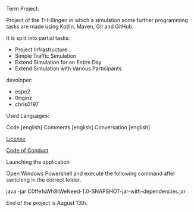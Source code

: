 Term Project:

Project of the TH-Bingen in which a simulation some further programming tasks are made using 
Kotlin, Maven, Git and GitHub.


It is split into partial tasks:

- Project Infrastructure
- Simple Traffic Simulation
- Extend Simulation for an Entire Day
- Extend Simulation with Various Participants

devoloper:

- espe2
- 0riginz
- chris0197

Used Languages:

Code [english]
Comments [english]
Conversation [english]


[License](https://github.com/0riginz/C0ffe1sWh8tWeNeed/blob/master/LICENSE.md)

[Code of Conduct](https://github.com/0riginz/C0ffe1sWh8tWeNeed/blob/master/CODE_OF_CONDUCT.md)

Launching the application
  

 Open Windows Powershell and execute the following command after switching in the correct folder.
 
 java -jar C0ffe1sWh8tWeNeed-1.0-SNAPSHOT-jar-with-dependencies.jar




End of the project is August 13th.
